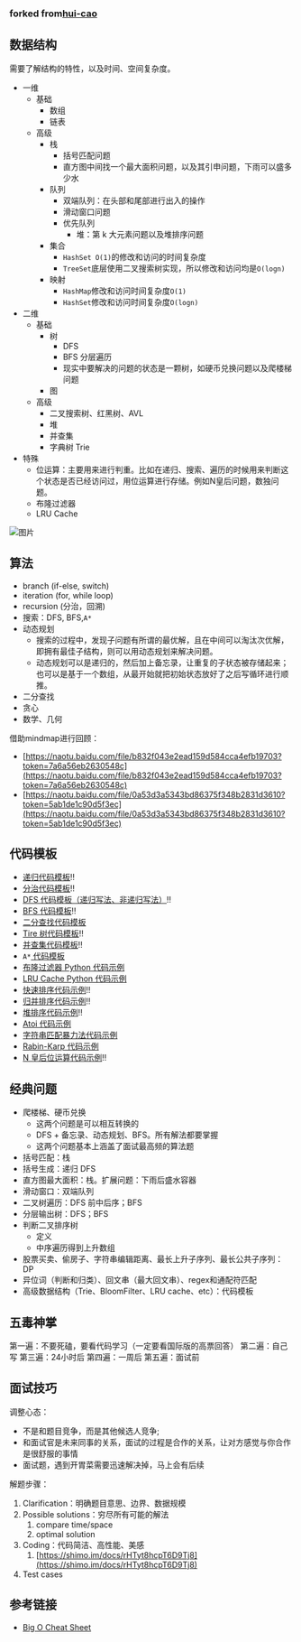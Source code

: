 ### forked from[hui-cao](https://github.com/hui-cao)

## 数据结构

需要了解结构的特性，以及时间、空间复杂度。


* 一维
    * 基础
        * 数组
        * 链表
    * 高级
        * 栈
            * 括号匹配问题
            * 直方图中间找一个最大面积问题，以及其引申问题，下雨可以盛多少水
        * 队列
            * 双端队列：在头部和尾部进行出入的操作
            * 滑动窗口问题
            * 优先队列
                * 堆：第 k 大元素问题以及堆排序问题
        * 集合
            * `HashSet O(1)`的修改和访问的时间复杂度
            * `TreeSet`底层使用二叉搜索树实现，所以修改和访问均是`O(logn)`
        * 映射
            * `HashMap`修改和访问时间复杂度`O(1)`
            * `HashSet`修改和访问时间复杂度`O(logn)`
* 二维
    * 基础
        * 树
            * DFS
            * BFS 分层遍历
            * 现实中要解决的问题的状态是一颗树，如硬币兑换问题以及爬楼梯问题
        * 图
    * 高级
        * 二叉搜索树、红黑树、AVL
        * 堆
        * 并查集
        * 字典树 Trie
* 特殊
    * 位运算：主要用来进行判重。比如在递归、搜索、遍历的时候用来判断这个状态是否已经访问过，用位运算进行存储。例如N皇后问题，数独问题。
    * 布隆过滤器
    * LRU Cache

![图片](https://uploader.shimo.im/f/xUXc0GiZ4sUSH6l8.png!thumbnail)

## 算法


* branch (if-else, switch)
* iteration (for, while loop)
* recursion (分治，回溯)
* 搜索：DFS, BFS,`A*`
* 动态规划
    * 搜索的过程中，发现子问题有所谓的最优解，且在中间可以淘汰次优解，即拥有最佳子结构，则可以用动态规划来解决问题。
    * 动态规划可以是递归的，然后加上备忘录，让重复的子状态被存储起来；也可以是基于一个数组，从最开始就把初始状态放好了之后写循环进行顺推。
* 二分查找
* 贪心
* 数学、几何

借助mindmap进行回顾：


* [https://naotu.baidu.com/file/b832f043e2ead159d584cca4efb19703?token=7a6a56eb2630548c](https://naotu.baidu.com/file/b832f043e2ead159d584cca4efb19703?token=7a6a56eb2630548c)
* [https://naotu.baidu.com/file/0a53d3a5343bd86375f348b2831d3610?token=5ab1de1c90d5f3ec](https://naotu.baidu.com/file/0a53d3a5343bd86375f348b2831d3610?token=5ab1de1c90d5f3ec)
## 代码模板


* [递归代码模板](https://shimo.im/docs/EICAr9lRPUIPHxsH/)‼️
* [分治代码模板](https://shimo.im/docs/zvlDqLLMFvcAF79A/)‼️
* [DFS 代码模板（递归写法、非递归写法）](https://shimo.im/docs/UdY2UUKtliYXmk8t/)‼️
* [BFS 代码模板](https://shimo.im/docs/ZBghMEZWix0Lc2jQ/)‼️
* [二分查找代码模板](https://shimo.im/docs/xvIIfeEzWYEUdBPD/)
* [Tire 树代码模板](https://shimo.im/docs/DP53Y6rOwN8MTCQH)‼️
* [并查集代码模板](https://shimo.im/docs/VtcxL0kyp04OBHak)‼️
* `A*`[ 代码模板](https://shimo.im/docs/8CzMlrcvbWwFXA8r)
* [布隆过滤器 Python 代码示例](https://shimo.im/docs/UITYMj1eK88JCJTH)
* [LRU Cache Python 代码示例](https://shimo.im/docs/CoyPAyXooGcDuLQo)
* [快速排序代码示例](https://shimo.im/docs/TX9bDbSC7C0CR5XO)‼️
* [归并排序代码示例](https://shimo.im/docs/sDXxjjiKf3gLVVAU)‼️
* [堆排序代码示例](https://shimo.im/docs/M2xfacKvwzAykhz6)‼️
* [Atoi 代码示例](https://shimo.im/docs/5kykuLmt7a4DdjSP)
* [字符串匹配暴力法代码示例](https://shimo.im/docs/8G0aJqNL86wWrPUE)
* [Rabin-Karp 代码示例](https://shimo.im/docs/1wnsM7eaZ6Ab9j9M)
* [N 皇后位运算代码示例](https://shimo.im/docs/YzWa5ZZrZPYWahK2)‼️
## 经典问题


* 爬楼梯、硬币兑换
    * 这两个问题是可以相互转换的
    * DFS + 备忘录、动态规划、BFS。所有解法都要掌握
    * 这两个问题基本上涵盖了面试最高频的算法题
* 括号匹配：栈
* 括号生成：递归 DFS
* 直方图最大面积：栈。扩展问题：下雨后盛水容器
* 滑动窗口：双端队列
* 二叉树遍历：DFS 前中后序；BFS
* 分层输出树：DFS；BFS
* 判断二叉排序树
    * 定义
    * 中序遍历得到上升数组
* 股票买卖、偷房⼦、字符串编辑距离、最⻓上升子序列、最⻓公共子序列：DP
* 异位词（判断和归类）、回⽂串（最⼤回⽂串）、regex和通配符匹配
* 高级数据结构（Trie、BloomFilter、LRU cache、etc）：代码模板
## 
## 五毒神掌

第⼀遍：不要死磕，要看代码学习（⼀定要看国际版的⾼票回答） 第⼆遍：⾃⼰写 第三遍：24⼩时后 第四遍：⼀周后 第五遍：⾯试前

## 
## 面试技巧

调整心态：


* 不是和题目竞争，而是其他候选人竞争;
* 和面试官是未来同事的关系，面试的过程是合作的关系，让对方感觉与你合作是很舒服的事情
* 面试题，遇到开胃菜需要迅速解决掉，马上会有后续

解题步骤：


1. Clarification：明确题⽬意思、边界、数据规模
2. Possible solutions：穷尽所有可能的解法
    1. compare time/space
    2. optimal solution
3. Coding：代码简洁、⾼性能、美感
    1. [https://shimo.im/docs/rHTyt8hcpT6D9Tj8](https://shimo.im/docs/rHTyt8hcpT6D9Tj8)
4. Test cases
## 
## 参考链接


* [Big O Cheat Sheet](https://www.bigocheatsheet.com/)

